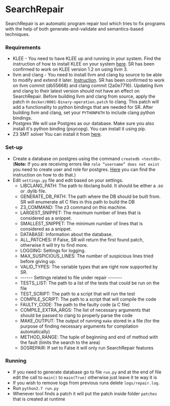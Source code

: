 # SearchRepair #

SearchRepair is an automatic program repair tool which tries to fix programs with the help of both generate-and-validate
and semantics-based techniques.

### Requirements ###

* KLEE - You need to have KLEE up and running in your system. Find the
instruction of how to install KLEE on your system [here](http://klee.github.io/build-llvm34/).
SR has been confirmed to work on KLEE version 1.2 on using llvm 3.
* llvm and clang - You need to install llvm and clang by source to be
able to modify and extend it later. [Instruction](http://llvm.org/docs/GettingStarted.html).
SR has been confirmed to work on llvm commit \(db55668\) and clang commit \(2a0e7716\).
Updating llvm and clang to their latest version should not have an effect on SearchRepair.
Before building llvm and clang from source, apply the patch in `docker/0001-Binary-operation.patch`
to clang. This patch will add a functionality to python bindings that
are needed for SR. After building llvm and clang, set your `PYTHONPATH`
to include clang python bindings.
* Postgres
We will use Postgres as our database. Make sure you also install it's python binding (psycopg). You can
 install it using pip.
* Z3 SMT solver
You can install it from [here](https://github.com/Z3Prover/z3).

### Set-up ###

* Create a database on postgres using the command `createdb <testdb>`. 
(**Note:** If you are receiving errors like `role “username” does not exist`
you need to create user and role for postgres. [Here](https://stackoverflow.com/questions/11919391/postgresql-error-fatal-role-username-does-not-exist)
you can find the instruction on how to do that.)
* Edit `settings.py` file and edit based on your settings.
    * LIBCLANG_PATH: The path to libclang build. It should be either a .so or .dylib file.
    * GENERATE_DB_PATH: The path where the DB should be built from. SR will enumerate all C files in this path to build the
      DB
    * Z3_COMMAND: The z3 command on this machine.
    * LARGEST_SNIPPET: The maximum number of lines that is considered as a snippet.
    * SMALLEST_SNIPPET: The minimum number of lines that is considered as a snippet.
    * DATABASE: Information about the database.
    * ALL_PATCHES: If False, SR will return the first found patch, otherwise it will try to find more.
    * LOGGING: Settings for logging.
    * MAX_SUSPICIOUS_LINES: The number of suspicious lines tried before giving up.
    * VALID_TYPES: The variable types that are right now supported by SR.
    * ------ Settings related to file under repair -------
    * TESTS_LIST: The path to a list of the tests that could be run on the file
    * TEST_SCRIPT: The path to a script that will run the test
    * COMPILE_SCRIPT: The path to a script that will compile the code
    * FAULTY_CODE: The path to the faulty code (a C file)
    * COMPILE_EXTRA_ARGS: The list of necessary arguments that should be passed to clang to properly parse the code
    * MAKE_OUTPUT: The output of running `make` stored in a file (for the purpose of finding necessary arguments for compilation
    automatically)
    * METHOD_RANGE: The tuple of beginning and end of method with the fault (limits the search to the area)
    * SOSREPAIR: If set to False it will only run SearchRepair features

### Running ###

* If you need to generate database go to file `run.py` and at the end of file edit the call to `main()` to `main(True)`
otherwise just leave it te way it is
* If you wish to remove logs from previous runs delete `logs/repair.log`.
* Run `python2.7 run.py`
* Whenever tool finds a patch it will put the patch inside folder `patches`
that is created at runtime

